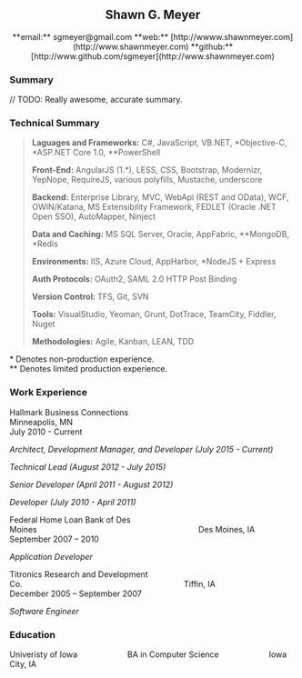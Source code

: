 ## <center>Shawn G. Meyer</center>
<div style="text-align: center;">
**email:** sgmeyer@gmail.com  
**web:** [http://wwww.shawnmeyer.com](http://www.shawnmeyer.com)  
**github:** [http://www.github.com/sgmeyer](http://www.shawnmeyer.com)
</div>

### Summary
// TODO: Really awesome, accurate summary.

### Technical Summary
> **Laguages and Frameworks:** C#, JavaScript, VB.NET, \*Objective-C, \*ASP.NET Core 1.0, \*\*PowerShell
>
> **Front-End:** AngularJS (1.\*), LESS, CSS, Bootstrap, Modernizr, YepNope, RequireJS, various polyfills, Mustache, underscore
>
> **Backend:** Enterprise Library, MVC, WebApi (REST and OData), WCF, OWIN/Katana, MS Extensibility Framework, FEDLET (Oracle .NET Open SSO), AutoMapper, Ninject
>
> **Data and Caching:** MS SQL Server, Oracle, AppFabric, \*\*MongoDB, \*Redis
>
> **Environments:** IIS, Azure Cloud, AppHarbor, \*NodeJS + Express
>
> **Auth Protocols:** OAuth2, SAML 2.0 HTTP Post Binding
>
> **Version Control:** TFS, Git, SVN
>
> **Tools:** VisualStudio, Yeoman, Grunt, DotTrace, TeamCity, Fiddler, Nuget
>
> **Methodologies:** Agile, Kanban, LEAN, TDD

\* Denotes non-production experience.  
\*\* Denotes limited production experience.

### Work Experience
<span style="margin-right: 20em;">Hallmark Business Connections</span>
<span>Minneapolis, MN</span>  
July 2010 - Current

_Architect, Development Manager, and Developer (July 2015 - Current)_

_Technical Lead (August 2012 - July 2015)_

_Senior Developer (April 2011 - August 2012)_

_Developer (July 2010 - April 2011)_

<span style="margin-right: 20em;">Federal Home Loan Bank of Des Moines</span>
<span>Des Moines, IA</span>  
September 2007 – 2010

_Application Developer_

<span style="margin-right: 20em;">Titronics Research and Development Co.</span>
<span>Tiffin, IA</span>  
December 2005 – September 2007

_Software Engineer_

### Education
<span style="margin-right: 6em;">Univeristy of Iowa</span>
<span style="margin-right: 6em;">BA in Computer Science</span>
<span style="">Iowa City, IA</span>
